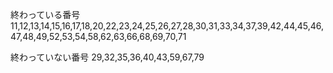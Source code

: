 終わっている番号
11,12,13,14,15,16,17,18,20,22,23,24,25,26,27,28,30,31,33,34,37,39,42,44,45,46,47,48,49,52,53,54,58,62,63,66,68,69,70,71

終わっていない番号
29,32,35,36,40,43,59,67,79